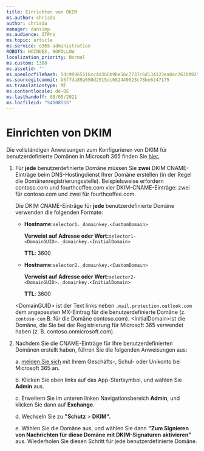 ```yaml
---
title: Einrichten von DKIM
ms.author: chrisda
author: chrisda
manager: dansimp
ms.audience: ITPro
ms.topic: article
ms.service: o365-administration
ROBOTS: NOINDEX, NOFOLLOW
localization_priority: Normal
ms.custom: 1388
ms.assetid: ''
ms.openlocfilehash: 5dc90965516cc4d360b9be56c7737c6d134123ea8ac263b092559dd1416faff4
ms.sourcegitcommit: b5f7da89a650d2915dc652449623c78be6247175
ms.translationtype: MT
ms.contentlocale: de-DE
ms.lasthandoff: 08/05/2021
ms.locfileid: "54108555"
---
```

# <a name="setup-dkim"></a>Einrichten von DKIM

Die vollständigen Anweisungen zum Konfigurieren von DKIM für benutzerdefinierte Domänen in Microsoft 365 finden Sie [hier.](https://docs.microsoft.com/microsoft-365/security/office-365-security/use-dkim-to-validate-outbound-email#steps-you-need-to-do-to-manually-set-up-dkim)

1. Für **jede** benutzerdefinierte Domäne müssen Sie **zwei** DKIM CNAME-Einträge beim DNS-Hostingdienst Ihrer Domäne erstellen (in der Regel die Domänenregistrierungsstelle). Beispielsweise erfordern contoso.com und fourthcoffee.com vier DKIM-CNAME-Einträge: zwei für contoso.com und zwei für fourthcoffee.com.

   Die DKIM CNAME-Einträge für **jede** benutzerdefinierte Domäne verwenden die folgenden Formate:

   - **Hostname:**`selector1._domainkey.<CustomDomain>`

     **Verweist auf Adresse oder Wert:**`selector1-<DomainGUID>._domainkey.<InitialDomain>`

     **TTL**: 3600

   - **Hostname:**`selector2._domainkey.<CustomDomain>`

     **Verweist auf Adresse oder Wert:**`selector2-<DomainGUID>._domainkey.<InitialDomain>`

     **TTL**: 3600

   \<DomainGUID\> ist der Text links neben `.mail.protection.outlook.com` dem angepassten MX-Eintrag für die benutzerdefinierte Domäne (z. `contoso-com` B. für die Domäne contoso.com). \<InitialDomain\>ist die Domäne, die Sie bei der Registrierung für Microsoft 365 verwendet haben (z. B. contoso.onmicrosoft.com).

2. Nachdem Sie die CNAME-Einträge für Ihre benutzerdefinierten Domänen erstellt haben, führen Sie die folgenden Anweisungen aus:

   a. [melden Sie sich](https://support.office.microsoft.com/article/e9eb7d51-5430-4929-91ab-6157c5a050b4) mit Ihrem Geschäfts-, Schul- oder Unikonto bei Microsoft 365 an.

   b. Klicken Sie oben links auf das App-Startsymbol, und wählen Sie **Admin** aus.

   c. Erweitern Sie im unteren linken Navigationsbereich **Admin**, und klicken Sie dann auf **Exchange**.

   d. Wechseln Sie zu **"Schutz**  >  **DKIM".**

   e. Wählen Sie die Domäne aus, und wählen Sie dann **"Zum Signieren von Nachrichten für diese Domäne mit DKIM-Signaturen** **aktivieren"** aus. Wiederholen Sie diesen Schritt für jede benutzerdefinierte Domäne.
